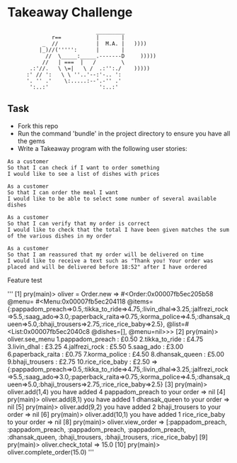 Takeaway Challenge
==================
```
                            _________
              r==           |       |
           _  //            |  M.A. |   ))))
          |_)//(''''':      |       |
            //  \_____:_____.-------D     )))))
           //   | ===  |   /        \
       .:'//.   \ \=|   \ /  .:'':./    )))))
      :' // ':   \ \ ''..'--:'-.. ':
      '. '' .'    \:.....:--'.-'' .'
       ':..:'                ':..:'

 ```

Task
-----

* Fork this repo
* Run the command 'bundle' in the project directory to ensure you have all the gems
* Write a Takeaway program with the following user stories:

```
As a customer
So that I can check if I want to order something
I would like to see a list of dishes with prices

As a customer
So that I can order the meal I want
I would like to be able to select some number of several available dishes

As a customer
So that I can verify that my order is correct
I would like to check that the total I have been given matches the sum of the various dishes in my order

As a customer
So that I am reassured that my order will be delivered on time
I would like to receive a text such as "Thank you! Your order was placed and will be delivered before 18:52" after I have ordered
```
Feature test

'''
[1] pry(main)> oliver = Order.new
=> #<Order:0x00007fb5ec205b58
 @menu= #<Menu:0x00007fb5ec204118 @items={:pappadom_preach=>0.5,:tikka_to_ride=>4.75,:livin_dhal=>3.25,:jalfrezi_rock=>5.5,:saag_ado=>3.0,:paperback_raita=>0.75,:korma_police=>4.5,:dhansak_queen=>5.0,:bhaji_trousers=>2.75,:rice_rice_baby=>2.5}, @list=#<List:0x00007fb5ec2040c8 @dishes=[], @menu=nil>>>
[2] pry(main)> oliver.see_menu
1.pappadom_preach : £0.50
2.tikka_to_ride : £4.75
3.livin_dhal : £3.25
4.jalfrezi_rock : £5.50
5.saag_ado : £3.00
6.paperback_raita : £0.75
7.korma_police : £4.50
8.dhansak_queen : £5.00
9.bhaji_trousers : £2.75
10.rice_rice_baby : £2.50
=> {:pappadom_preach=>0.5,:tikka_to_ride=>4.75,:livin_dhal=>3.25,:jalfrezi_rock=>5.5,:saag_ado=>3.0,:paperback_raita=>0.75,:korma_police=>4.5,:dhansak_queen=>5.0,:bhaji_trousers=>2.75,:rice_rice_baby=>2.5}
[3] pry(main)> oliver.add(1,4)
you have added 4 pappadom_preach to your order
=> nil
[4] pry(main)> oliver.add(8,1)
you have added 1 dhansak_queen to your order
=> nil
[5] pry(main)> oliver.add(9,2)
you have added 2 bhaji_trousers to your order
=> nil
[6] pry(main)> oliver.add(10,1)
you have added 1 rice_rice_baby to your order
=> nil
[8] pry(main)> oliver.view_order
=> [:pappadom_preach,
 :pappadom_preach,
 :pappadom_preach,
 :pappadom_preach,
 :dhansak_queen,
 :bhaji_trousers,
 :bhaji_trousers,
 :rice_rice_baby]
[9] pry(main)> oliver.check_total
=> 15.0
[10] pry(main)> oliver.complete_order(15.0)
'''
